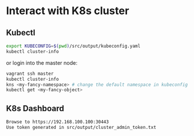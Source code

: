 # Interact with K8s cluster

## Kubectl

```bash
export KUBECONFIG=$(pwd)/src/output/kubeconfig.yaml
kubectl cluster-info
```

or login into the master node:

```bash
vagrant ssh master
kubectl cluster-info
kns <my-fancy-namespace> # change the default namespace in kubeconfig
kubectl get <my-fancy-object>
```

## K8s Dashboard

```bash
Browse to https://192.168.100.100:30443
Use token generated in src/output/cluster_admin_token.txt
```
